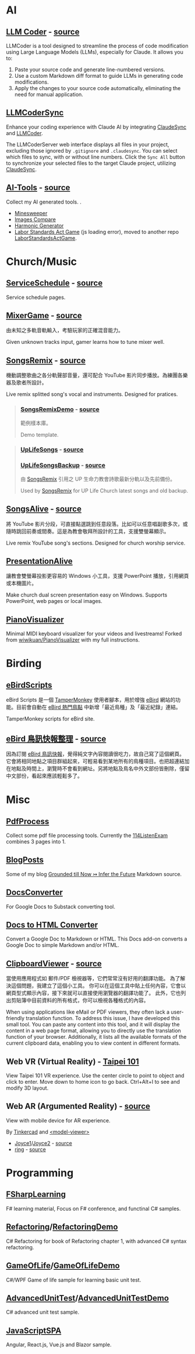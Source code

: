 # AI

## [LLM Coder](https://christorng.github.io/LLMCoder/) - [source](https://github.com/ChrisTorng/LLMCoder)

LLMCoder is a tool designed to streamline the process of code modification using Large Language Models (LLMs), especially for Claude. It allows you to:

1. Paste your source code and generate line-numbered versions.
2. Use a custom Markdown diff format to guide LLMs in generating code modifications.
3. Apply the changes to your source code automatically, eliminating the need for manual application.

## [LLMCoderSync](https://github.com/ChrisTorng/LLMCoderSync)

Enhance your coding experience with Claude AI by integrating [ClaudeSync](https://github.com/jahwag/ClaudeSync) and [LLMCoder](https://github.com/ChrisTorng/LLMCoder).

The LLMCoderServer web interface displays all files in your project, excluding those ignored by `.gitignore` and `.claudesync`. You can select which files to sync, with or without line numbers. Click the `Sync All` button to synchronize your selected files to the target Claude project, utilizing [ClaudeSync](https://github.com/jahwag/ClaudeSync).

## [AI-Tools](https://christorng.github.io/AI-Tools/) - [source](https://github.com/ChrisTorng/AI-Tools)

Collect my AI generated tools. .

* [Minesweeper](https://christorng.github.io/AI-Tools/Minesweeper/)
* [Images Compare](https://christorng.github.io/AI-Tools/ImagesCompare/)
* [Harmonic Generator](https://christorng.github.io/AI-Tools/HarmonicGenerator/dist/)
* [Labor Standards Act Game](https://christorng.github.io/AI-Tools/labor-standards-act-game/out/) (js loading error), moved to another repo [LaborStandardsActGame](https://github.com/ChrisTorng/LaborStandardsActGame).

# Church/Music

## [ServiceSchedule](https://christorng.github.io/ServiceSchedule/) - [source](https://github.com/ChrisTorng/ServiceSchedule)

Service schedule pages.

## [MixerGame](https://christorng.github.io/MixerGame/src/) - [source](https://github.com/ChrisTorng/MixerGame)

由未知之多軌音軌輸入，考驗玩家的正確混音能力。

Given unknown tracks input, gamer learns how to tune mixer well.

## [SongsRemix](https://christorng.github.io/SongsRemix/) - [source](https://github.com/ChrisTorng/SongsRemix)

機動調整歌曲之各分軌聲部音量，還可配合 YouTube 影片同步播放。為練團各樂器及歌者所設計。

Live remix splitted song's vocal and instruments. Designed for pratices.

> ### [SongsRemixDemo](https://christorng.github.io/SongsRemixDemo/) - [source](https://github.com/ChrisTorng/SongsRemixDemo)
>
> 範例樣本庫。
>
> Demo template.

> ### [UpLifeSongs](https://christorng.github.io/UpLifeSongs/) - [source](https://github.com/ChrisTorng/UpLifeSongs)
>### [UpLifeSongsBackup](https://christorng.github.io/UpLifeSongsBackup/) - [source](https://github.com/ChrisTorng/UpLifeSongsBackup)
>
> 由 [SongsRemix](https://christorng.github.io/SongsRemix/src/) 引用之 UP 生命力教會詩歌最新分軌以及先前備份。
>
> Used by [SongsRemix](https://christorng.github.io/SongsRemix/src/) for UP Life Church latest songs and old backup.

## [SongsAlive](https://christorng.github.io/SongsAlive/src/) - [source](https://github.com/ChrisTorng/SongsAlive)

將 YouTube 影片分段，可直接點選跳到任意段落。比如可以任意唱副歌多次，或隨時跳回前奏或間奏。這是為教會敬拜所設計的工具，支援雙螢幕顯示。

Live remix YouTube song's sections. Designed for church worship service.

## [PresentationAlive](https://github.com/ChrisTorng/PresentationAlive/)

讓教會雙螢幕投影更容易的 Windows 小工具，支援 PowerPoint 播放，引用網頁或本機圖片。

Make church dual screen presentation easy on Windows. Supports PowerPoint, web pages or local images.

## [PianoVisualizer](https://github.com/ChrisTorng/PianoVisualizer)

Minimal MIDI keyboard visualizer for your videos and livestreams! Forked from [wiwikuan/PianoVisualizer](https://github.com/wiwikuan/PianoVisualizer) with my full instructions.

# Birding

## [eBirdScripts](https://github.com/ChrisTorng/eBirdScripts)

eBird Scripts 是一個 [TamperMonkey](https://www.tampermonkey.net/) 使用者腳本，用於增強 [eBird](https://ebird.org) 網站的功能。目前會自動在 [eBird 熱門鳥點](https://ebird.org/hotspots) 中新增「最近鳥種」及「最近紀錄」連結。

TamperMonkey scripts for eBird site.

## [eBird 鳥訊快報整理](https://christorng.github.io/InfoProcess/eBird/) - [source](https://github.com/ChrisTorng/InfoProcess/)

因為訂閱 [eBird 鳥訊快報](https://ebird.org/alerts)，覺得純文字內容閱讀很吃力，故自己寫了這個網頁。它會將相同地點之項目群組起來，可輕易看到某地所有的鳥種項目。也把超連結加在地點及時間上，瀏覽時不會看到網址。另將地點及鳥名中外文部份皆刪除，僅留中文部份，看起來應該輕鬆多了。

# Misc

## [PdfProcess](https://github.com/ChrisTorng/PdfProcess)

Collect some pdf file processing tools. Currently the [114ListenExam](https://github.com/ChrisTorng/PdfProcess/tree/main/114ListenExam) combines 3 pages into 1.

## [BlogPosts](https://github.com/ChrisTorng/BlogPosts)

Some of my blog [Grounded till Now ↣ Infer the Future](https://christorng.substack.com/) Markdown source.

## [DocsConverter](https://github.com/ChrisTorng/DocsConverter)

For Google Docs to Substack converting tool.

## [Docs to HTML Converter](https://github.com/ChrisTorng/gd2md-html)

Convert a Google Doc to Markdown or HTML. This Docs add-on converts a Google Doc to simple Markdown and/or HTML.

## [ClipboardViewer](https://christorng.github.io/InfoProcess/Clipboard/) - [source](https://github.com/ChrisTorng/InfoProcess/)

當使用應用程式如 郵件/PDF 檢視器等，它們常常沒有好用的翻譯功能。
為了解決這個問題，我建立了這個小工具。
你可以在這個工具中貼上任何內容，它會以網頁型式顯示內容，接下來就可以直接使用瀏覽器的翻譯功能了。
此外，它也列出剪貼簿中目前資料的所有格式，你可以檢視各種格式的內容。

When using applications like eMail or PDF viewers, they often lack a user-friendly translation function.
To address this issue, I have developed this small tool.
You can paste any content into this tool, and it will display the content in a web page format, allowing you to directly use the translation function of your browser.
Additionally, it lists all the available formats of the current clipboard data, enabling you to view content in different formats.

## Web VR (Virtual Reality) - [Taipei 101](https://christorng.github.io/Taipei101_360VR/)

View Taipei 101 VR experience. Use the center circle to point to object and click to enter. Move down to home icon to go back. Ctrl+Alt+I to see and modify 3D layout.

## Web AR (Argumented Reality) - [source](https://github.com/ChrisTorng/3D)

View with mobile device for AR experience.

By [Tinkercad](https://www.tinkercad.com) and [&lt;model-viewer&gt;](https://modelviewer.dev/)

* [Joyce1](https://christorng.github.io/3D/webar/?glb=Joyce1)/[Joyce2](https://christorng.github.io/3D/webar/?glb=Joyce2) - [source](https://www.tinkercad.com/things/fYLGxsoPkFq-test)
* [ring](https://christorng.github.io/3D/webar/?glb=ring) - [source](https://www.tinkercad.com/things/9iSqJiCOzPr-grand-wluff)

# Programming

## [FSharpLearning](https://github.com/ChrisTorng/FSharpLearning)

F# learning material, Focus on F# conference, and functinal C# samples.

## [Refactoring](https://github.com/ChrisTorng/Refactoring)/[RefactoringDemo](https://github.com/ChrisTorng/RefactoringDemo)

C# Refactoring for book of Refactoring chapter 1, with advanced C# syntax refactoring.

## [GameOfLife](https://github.com/ChrisTorng/GameOfLife)/[GameOfLifeDemo](https://github.com/ChrisTorng/GameOfLifeDemo)

C#/WPF Game of life sample for learning basic unit test.

## [AdvancedUnitTest](https://github.com/ChrisTorng/AdvancedUnitTest)/[AdvancedUnitTestDemo](https://github.com/ChrisTorng/AdvancedUnitTestDemo)

C# advanced unit test sample.

## [JavaScriptSPA](https://github.com/ChrisTorng/JavaScriptSPA)

Angular, React.js, Vue.js and Blazor sample.